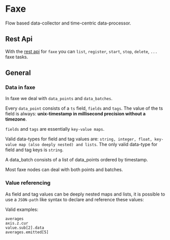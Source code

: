 # Faxe

Flow based data-collector and time-centric data-processor.




## Rest Api

With the [rest api](../rest-api/faxe_rest_api.html) for `faxe` you can `list`, `register`, `start`, `stop`, `delete`, `...` faxe tasks.


## General

### Data in faxe

In faxe we deal with `data_points` and `data_batches`.

Every `data_point` consists of a `ts` field, `fields` and `tags`.
The value of the ts field is always: **unix-timestamp in millisecond precision without a timezone**.

`fields` and `tags` are essentially `key-value maps`.

Valid data-types for field and tag values are: `string, integer, float, key-value map (also deeply nested) and lists`. 
The only valid data-type for field and tag keys is `string`.

A data_batch consists of a list of data_points ordered by timestamp.

Most faxe nodes can deal with both points and batches. 

### Value referencing


As field and tag values can be deeply nested maps and lists, it is possible to use a `JSON-path` like syntax
to declare and reference these values:

Valid examples:

    averages
    axis.z.cur
    value.sub[2].data
    averages.emitted[5]
